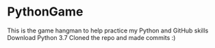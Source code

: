 # PythonGame
This is the game hangman to help practice my Python and GitHub skills
Download Python 3.7
Cloned the repo and made commits :)
